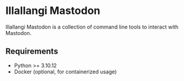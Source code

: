 # Illallangi Mastodon

Illallangi Mastodon is a collection of command line tools to interact with Mastodon.

## Requirements

- Python >= 3.10.12
- Docker (optional, for containerized usage)

